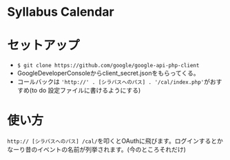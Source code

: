 Syllabus Calendar
=================

# セットアップ
 - `$ git clone https://github.com/google/google-api-php-client`
 - GoogleDeveloperConsoleからclient\_secret.jsonをもらってくる。
 - コールバックは `'http://' . [シラバスへのパス] . '/cal/index.php'`がおすすめ(to do 設定ファイルに書けるようにする)

# 使い方
`http:// [シラバスへのパス] /cal/`を叩くとOAuthに飛びます。ログインするとかなーり昔のイベントの名前が列挙されます。(今のところそれだけ)

